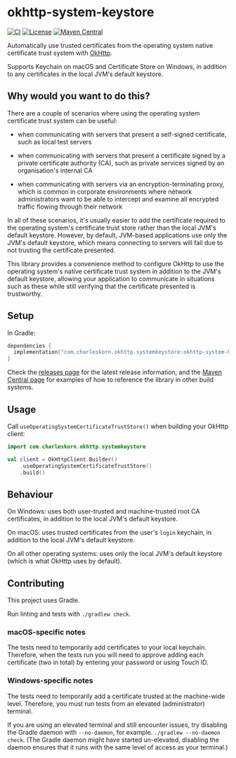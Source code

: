# okhttp-system-keystore

[![CI](https://github.com/charleskorn/okhttp-system-keystore/actions/workflows/ci.yml/badge.svg)](https://github.com/charleskorn/okhttp-system-keystore/actions/workflows/ci.yml)
[![License](https://img.shields.io/github/license/charleskorn/okhttp-system-keystore.svg)](https://opensource.org/licenses/Apache-2.0)
[![Maven Central](https://img.shields.io/maven-central/v/com.charleskorn.okhttp.systemkeystore/okhttp-system-keystore.svg?label=maven%20central)](https://search.maven.org/artifact/com.charleskorn.okhttp.systemkeystore/okhttp-system-keystore)

Automatically use trusted certificates from the operating system native certificate trust system with [OkHttp](https://github.com/square/okhttp).

Supports Keychain on macOS and Certificate Store on Windows, in addition to any certificates in the local JVM's default keystore.

## Why would you want to do this?

There are a couple of scenarios where using the operating system certificate trust system can be useful:

* when communicating with servers that present a self-signed certificate, such as local test servers

* when communicating with servers that present a certificate signed by a private certificate authority (CA), such as private services signed by an 
  organisation's internal CA
  
* when communicating with servers via an encryption-terminating proxy, which is common in corporate environments where network administrators
  want to be able to intercept and examine all encrypted traffic flowing through their network

In all of these scenarios, it's usually easier to add the certificate required to the operating system's certificate trust store rather than the local JVM's
default keystore. However, by default, JVM-based applications use only the JVM's default keystore, which means connecting to servers will fail due to not
trusting the certificate presented. 

This library provides a convenience method to configure OkHttp to use the operating system's native certificate trust system in addition to
the JVM's default keystore, allowing your application to communicate in situations such as these while still verifying that the certificate presented is trustworthy.

## Setup

In Gradle:

```kotlin
dependencies {
  implementation("com.charleskorn.okhttp.systemkeystore:okhttp-system-keystore:<version number here>") // Get the latest version number from https://github.com/charleskorn/okhttp-system-keystore/releases/latest
}
```

Check the [releases page](https://github.com/charleskorn/okhttp-system-keystore/releases) for the latest release information, and the 
[Maven Central page](https://search.maven.org/artifact/com.charleskorn.okhttp.systemkeystore/okhttp-system-keystore) for examples of how to reference the library in other build systems.

## Usage

Call `useOperatingSystemCertificateTrustStore()` when building your OkHttp client:

```kotlin
import com.charleskorn.okhttp.systemkeystore

val client = OkHttpClient.Builder()
    .useOperatingSystemCertificateTrustStore()
    .build()
```

## Behaviour

On Windows: uses both user-trusted and machine-trusted root CA certificates, in addition to the local JVM's default keystore.

On macOS: uses trusted certificates from the user's `login` keychain, in addition to the local JVM's default keystore.

On all other operating systems: uses only the local JVM's default keystore (which is what OkHttp uses by default).

## Contributing

This project uses Gradle. 

Run linting and tests with `./gradlew check`.

### macOS-specific notes

The tests need to temporarily add certificates to your local keychain. Therefore, when the tests run you will need to approve adding each certificate (two in total) by entering your password or using Touch ID. 

### Windows-specific notes

The tests need to temporarily add a certificate trusted at the machine-wide level. Therefore, you must run tests from an elevated (administrator) terminal.

If you are using an elevated terminal and still encounter issues, try disabling the Gradle daemon with `--no-daemon`, for example. `./gradlew --no-daemon check`.
(The Gradle daemon might have started un-elevated, disabling the daemon ensures that it runs with the same level of access as your terminal.)
